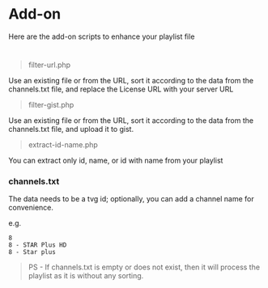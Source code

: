 # Add-on
Here are the add-on scripts to enhance your playlist file
#

>filter-url.php

Use an existing file or from the URL, sort it according to the data from the channels.txt file, and replace the License URL with your server URL

>filter-gist.php

Use an existing file or from the URL, sort it according to the data from the channels.txt file, and upload it to gist.

>extract-id-name.php

You can extract only id, name, or id with name from your playlist


### channels.txt
The data needs to be a tvg id; optionally, you can add a channel name for convenience.


e.g.
```
8
8 - STAR Plus HD
8 - Star plus
```
> PS - If channels.txt is empty or does not exist, then it will process the playlist as it is without any sorting.
